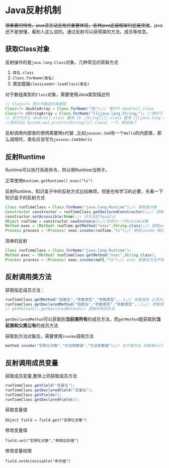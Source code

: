 # Java反射机制

~~很重要的特性，java语言动态性的重要体现，各种java底层框架的底层灵魂~~，java还不是很懂，看别人这么说的。通过反射可以获得类的方法，成员等信息。

## 获取Class对象

反射操作的是`java.lang.Class`对象，几种常见的获取方式

1. `类名.class`
2. `Class.forName(类名)`
3. 类加载器`classLoader.loadClass(类名)`

对于数组类型的`Class`对象，需要使用Java类型描述符

```java
// Class<?> 表示不确定的类类型
Class<?> doubleArray = Class.forName("[D");// 等价于 double[].class
Class<?> cStringArray = Class.forName("[[Ljava.lang.String;"); //等价于 String[][].class
// 至于为什么 double[].class 要用 [D ,String[][].class 要用 [[Ljava.lang.String;
//其实可以 System.out.println(String[][].class) 一下，就知道了
```

反射调用内部类的使用需要用`$`代替`.`,比如`javasec.Cmd`有一个`Hello`的内部类，那么调用时，类名应该写为`javasec.Cmd$Hello`

## 反射Runtime

Runtime可以执行系统命令，所以用Runtime当例子。

正常使用`Runtime.getRuntime().exec("ls")`

反射Runtime，知识盒子中的反射方式比较麻烦，但是也有学习的必要，先看一下知识盒子的反射方式

```java
Class runTimeClass = Class.forName("java.lang.Runtime");// 获取类对象
Constructor constructor = runTimeClass.getDeclaredConstructor();// 获取构造方法，Runtime是单例类，构造方法是私有的
constructor.setAccessible(true);// 将方法变为public
Object runTime = constructor.newInstance();//实例化一个Runtime对象
Method exec = (Method) runTime.getMethod("exec",String.class);// 获取exec方法，参数类型为String
Process process = (Process) exec.invoke(runTime,"ls");// 使用invoke 相当于 process = runTime.exec("ls")
```

简单的反射

```java
Class runTimeClass = Class.forName("java.lang.Runtime");
Method exec = (Method) runTimeClass.getMethod("exec",String.class);
Process process = (Process) exec.invoke(null,"ls");// exec 是静态方法不需要实例
```

## 反射调用类方法

获取指定成员方法：

```java
runTimeClass.getMethod("函数名","参数类型","参数类型",..);// 参数类型 必须为类对象 如 String.class
runTimeClass.getDeclaredMethod("函数名","参数类型","参数类型",..);// 参数类型 必须为类对象 如 String.class
// getMethods(),getDeclaredMethods() 获取所有的方法
```

`getDeclaredMethod`可以获取到**当前类所有**的成员方法，而`getMethod`能获取到**当前类和父类公有**的成员方法

获取到方法对象后，需要使用`invoke`调用方法

```java
method.invoke("实例化对象","方法参数值","方法参数值");// 对于类方法 对象填null即可
```

## 反射调用成员变量

获取成员变量,整体上同获取成员方法

```java
runTimeClass.getField("变量名");
runTimeClass.getDeclaredField("变量名");
runTimeClass.getFields();
runTimeClass.getDeclaredFields();
```

获取变量值

`Object field = field.get("实例化对象")`

修改变量值

`field.set("实例化对象","修改后的值")`

修改变量权限

`field.setAccessiable("布尔值")`

